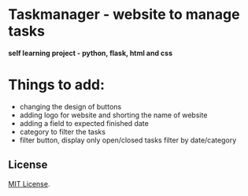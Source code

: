 # Taskmanager - website to manage tasks

**self learning project - python, flask, html and css**

# Things to add:
-   changing the design of buttons
-   adding logo for website and shorting the name of website
-   adding a field to expected finished date
-   category to filter the tasks
-   filter button, display only open/closed tasks filter by date/category

## License

[MIT License](https://opensource.org/licenses/MIT).
